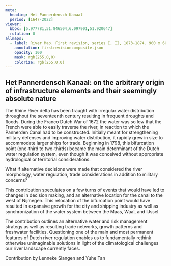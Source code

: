 ```yaml
---
meta:
  heading: Het Pannerdensch Kanaal
  period: [1647-2022]
viewer:
  bbox: [5.977781,51.846504,6.097901,51.920647]
  rotation: 0
allmaps:
  - label: River Map. First revision, series I, II, 1873-1874. 900 x 600 mm, scale 1:10,000. P. Caland. Geoplaza, VU Amsterdam.
    annotation: firstrevisioncomposite.json
    opacity: 100
    mask: rgb(255,0,0)
    colorize: rgb(255,0,0)
---
```

## Het Pannerdensch Kanaal: on the arbitrary origin of infrastructure elements and their seemingly absolute nature

The Rhine River delta has been fraught with irregular water distribution throughout the seventeenth century resulting in frequent droughts and floods. During the Franco Dutch War of 1672 the water was so low that the French were able to easily traverse the river, in reaction to which the Pannerden Canal had to be constructed. Initially meant for strengthening military defenses and improving water distribution, it rapidly grew in size to accommodate larger ships for trade. Beginning in 1798, this bifurcation point (one-third to two-thirds) became the main determinant of the Dutch water regulation system, even though it was conceived without appropriate hydrological or territorial considerations.

What if alternative decisions were made that considered the river morphology, water regulation, trade considerations in addition to military concerns?

This contribution speculates on a few turns of events that would have led to changes in decision making, and an alternative location for the canal to the west of Nijmegen. This relocation of the bifurcation point would have resulted in expansive growth for the city and shipping industry as well as synchronization of the water system between the Maas, Waal, and IJssel.

The contribution outlines an alternative water and risk management strategy as well as resulting trade networks, growth patterns and freshwater facilities. Questioning one of the main and most permanent features of Dutch river regulation enables us to fundamentally rethink otherwise unimaginable solutions in light of the climatological challenges our river landscape currently faces.

Contribution by Lenneke Slangen and Yuhe Tan
